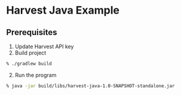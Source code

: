 # Harvest Java Example

## Prerequisites
1. Update Harvest API key
2. Build project
```sh
% ./gradlew build
```
2. Run the program
```sh
% java -jar build/libs/harvest-java-1.0-SNAPSHOT-standalone.jar
```
